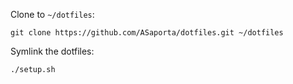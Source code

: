 Clone to `~/dotfiles`:
```
git clone https://github.com/ASaporta/dotfiles.git ~/dotfiles
```

Symlink the dotfiles:
```
./setup.sh
```

